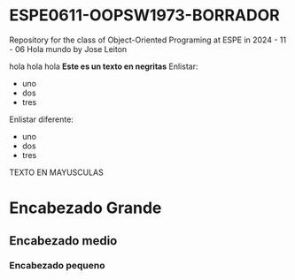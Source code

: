 # ESPE0611-OOPSW1973-BORRADOR
Repository for the class of Object-Oriented Programing at ESPE in 2024 - 11 - 06
Hola mundo by Jose Leiton

hola 
hola hola
**Este es un texto en negritas**
Enlistar:
- uno
- dos
- tres

Enlistar diferente:
* uno 
* dos
* tres

TEXTO EN MAYUSCULAS

# Encabezado Grande
## Encabezado medio
### Encabezado pequeno


